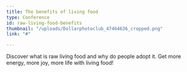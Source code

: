 ```yaml
---
title: The benefits of living food
type: Conference
id: raw-living-food-benefits
thumbnail: "/uploads/Dollarphotoclub_47464636_cropped.png"
link: "#"

---
```

Discover what is raw living food and why do people adopt it. Get more energy, more joy, more life with living food!